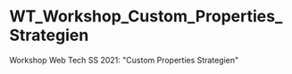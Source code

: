 # WT_Workshop_Custom_Properties_Strategien
Workshop Web Tech SS 2021: "Custom Properties Strategien"
